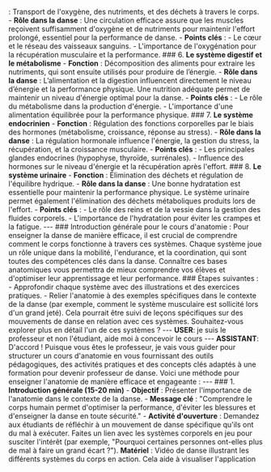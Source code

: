 : Transport de l'oxygène, des nutriments, et des déchets à travers le corps. - **Rôle dans la danse** : Une circulation efficace assure que les muscles reçoivent suffisamment d'oxygène et de nutriments pour maintenir l'effort prolongé, essentiel pour la performance de danse. - **Points clés** : - Le cœur et le réseau des vaisseaux sanguins. - L'importance de l'oxygénation pour la récupération musculaire et la performance. ### 6. **Le système digestif et le métabolisme** - **Fonction** : Décomposition des aliments pour extraire les nutriments, qui sont ensuite utilisés pour produire de l’énergie. - **Rôle dans la danse** : L’alimentation et la digestion influencent directement le niveau d’énergie et la performance physique. Une nutrition adéquate permet de maintenir un niveau d'énergie optimal pour la danse. - **Points clés** : - Le rôle du métabolisme dans la production d'énergie. - L'importance d'une alimentation équilibrée pour la performance physique. ### 7. **Le système endocrinien** - **Fonction** : Régulation des fonctions corporelles par le biais des hormones (métabolisme, croissance, réponse au stress). - **Rôle dans la danse** : La régulation hormonale influence l'énergie, la gestion du stress, la récupération, et la croissance musculaire. - **Points clés** : - Les principales glandes endocrines (hypophyse, thyroïde, surrénales). - Influence des hormones sur le niveau d'énergie et la récupération après l'effort. ### 8. **Le système urinaire** - **Fonction** : Élimination des déchets et régulation de l'équilibre hydrique. - **Rôle dans la danse** : Une bonne hydratation est essentielle pour maintenir la performance physique. Le système urinaire permet également l'élimination des déchets métaboliques produits lors de l'effort. - **Points clés** : - Le rôle des reins et de la vessie dans la gestion des fluides corporels. - L'importance de l'hydratation pour éviter les crampes et la fatigue. --- ### Introduction générale pour le cours d'anatomie : Pour enseigner la danse de manière efficace, il est crucial de comprendre comment le corps fonctionne à travers ces systèmes. Chaque système joue un rôle unique dans la mobilité, l'endurance, et la coordination, qui sont toutes des compétences clés dans la danse. Connaître ces bases anatomiques vous permettra de mieux comprendre vos élèves et d'optimiser leur apprentissage et leur performance. ### Étapes suivantes : - Approfondir chaque système avec des illustrations et des exercices pratiques. - Relier l'anatomie à des exemples spécifiques dans le contexte de la danse (par exemple, comment le système musculaire est sollicité lors d'un grand jeté). Cela pourrait être suivi de leçons spécifiques sur des mouvements de danse en relation avec ces systèmes. Souhaitez-vous explorer plus en détail l'un de ces systèmes ? --- **USER**: je suis le professeur et non l'étudiant, aide moi à concevoir le cours --- **ASSISTANT**: D'accord ! Puisque vous êtes le professeur, je vais vous guider pour structurer un cours d'anatomie en vous fournissant des outils pédagogiques, des activités pratiques et des concepts clés adaptés à une formation pour devenir professeur de danse. Voici une méthode pour enseigner l'anatomie de manière efficace et engageante : --- ### 1. **Introduction générale (15-20 min)** - **Objectif** : Présenter l'importance de l'anatomie dans le contexte de la danse. - **Message clé** : "Comprendre le corps humain permet d'optimiser la performance, d'éviter les blessures et d'enseigner la danse en toute sécurité." - **Activité d'ouverture** : Demandez aux étudiants de réfléchir à un mouvement de danse spécifique qu'ils ont du mal à exécuter. Faites un lien avec les systèmes corporels en jeu pour susciter l'intérêt (par exemple, "Pourquoi certaines personnes ont-elles plus de mal à faire un grand écart ?"). **Matériel** : Vidéo de danse illustrant les différents systèmes du corps en action. Cela aide à visualiser l'application